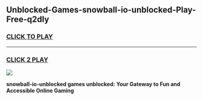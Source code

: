 
## Unblocked-Games-snowball-io-unblocked-Play-Free-q2dly
<h3>
<a href="https://premium76.site?title=snowball-io-unblocked&ref=18A1">CLICK TO PLAY</a></h3>
<hr>

<h3>
<a href="https://premium76.site?title=snowball-io-unblocked&ref=18A1">CLICK 2 PLAY</a>
  
</h3>

<a href="https://premium76.site?title=snowball-io-unblocked&ref=18A1"><img src="https://clearcache.store/games.png"></a>


**snowball-io-unblocked games unblocked: Your Gateway to Fun and Accessible Online Gaming**
